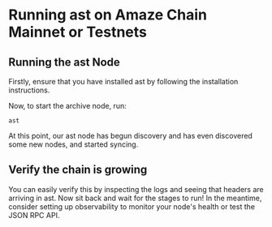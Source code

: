 # Running ast on Amaze Chain Mainnet or Testnets


## Running the ast Node

Firstly, ensure that you have installed ast by following the installation instructions.

Now, to start the archive node, run:

```plaintext
ast 
```
At this point, our ast node has begun discovery and has even discovered some new nodes, and started syncing.


## Verify the chain is growing

You can easily verify this by inspecting the logs and seeing that headers are arriving in ast. Now sit back and wait for the stages to run! In the meantime, consider setting up observability to monitor your node's health or test the JSON RPC API.